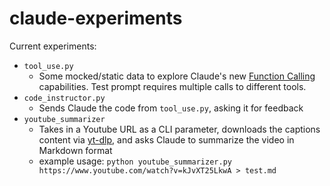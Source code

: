 # claude-experiments

Current experiments:
  - `tool_use.py`
    - Some mocked/static data to explore Claude's new [Function Calling](https://docs.anthropic.com/claude/docs/tool-use) capabilities. Test prompt requires multiple calls to different tools.
  - `code_instructor.py`
    - Sends Claude the code from `tool_use.py`, asking it for feedback
  - `youtube_summarizer`
    - Takes in a Youtube URL as a CLI parameter, downloads the captions content via [yt-dlp](https://github.com/yt-dlp/yt-dlp), and asks Claude to summarize the video in Markdown format
    - example usage: `python youtube_summarizer.py https://www.youtube.com/watch?v=kJvXT25LkwA > test.md`
